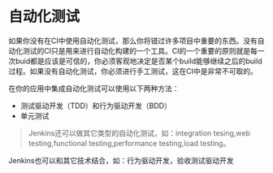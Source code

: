# 自动化测试
如果你没有在CI中使用自动化测试，那么你将错过许多项目中重要的东西。没有自动化测试的CI只是用来进行自动化构建的一个工具。CI的一个重要的原则就是每一次buid都是应该是可信的，你必须客观地决定是否某个build能够继续之后的build过程。如果没有自动化测试，你必须进行手工测试，这在CI中是非常不可取的。

在你的应用中集成自动化测试可以使用以下两种方法：
- 测试驱动开发（TDD）和行为驱动开发（BDD）
- 单元测试

> Jenkins还可以做其它类型的自动化测试，如：integration tesing,web testing,functional testing,performance testing,load testing。


Jenkins也可以和其它技术结合，如：行为驱动开发，验收测试驱动开发
